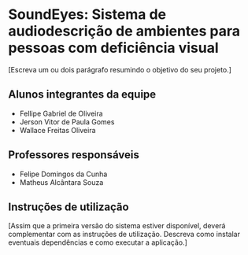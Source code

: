 # SoundEyes: Sistema de audiodescrição de ambientes para pessoas com deficiência visual

[Escreva um ou dois  parágrafo resumindo o objetivo do seu projeto.]

## Alunos integrantes da equipe

* Fellipe Gabriel de Oliveira
* Jerson Vitor de Paula Gomes
* Wallace Freitas Oliveira

## Professores responsáveis

* Felipe Domingos da Cunha
* Matheus Alcântara Souza

## Instruções de utilização

[Assim que a primeira versão do sistema estiver disponível, deverá complementar com as instruções de utilização. Descreva como instalar eventuais dependências e como executar a aplicação.]
